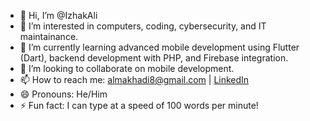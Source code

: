 - 👋 Hi, I’m @IzhakAli
- 👀 I’m interested in computers, coding, cybersecurity, and IT maintainance.
- 🌱 I’m currently learning advanced mobile development using Flutter (Dart), backend development with PHP, and Firebase integration.
- 💞️ I’m looking to collaborate on mobile development.
- 📫 How to reach me: almakhadi8@gmail.com | [LinkedIn](https://www.linkedin.com/in/izhak-a-27b944265/)
- 😄 Pronouns: He/Him
- ⚡ Fun fact: I can type at a speed of 100 words per minute!


<!---
IzhakAli/IzhakAli is a ✨ special ✨ repository because its `README.md` (this file) appears on your GitHub profile.
You can click the Preview link to take a look at your changes.
--->
